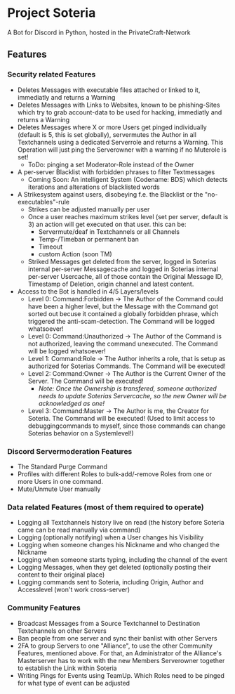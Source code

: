 # Project Soteria

A Bot for Discord in Python, hosted in the PrivateCraft-Network

## Features

### Security related Features

- Deletes Messages with executable files attached or linked to it, immediatly and returns a Warning
- Deletes Messages with Links to Websites, known to be phishing-Sites which try to grab account-data to be used for hacking, immediatly and returns a Warning
- Deletes Messages where X or more Users get pinged individually (default is 5, this is set globally), servermutes the Author in all Textchannels using a dedicated Serverrole and returns a Warning. This Operation will just ping the Serverowner with a warning if no Muterole is set!
  - ToDo: pinging a set Moderator-Role instead of the Owner
- A per-server Blacklist with forbidden phrases to filter Textmessages
  - Coming Soon: An intelligent System (Codename: BDS) which detects iterations and alterations of blacklisted words
- A Strikesystem against users, disobeying f.e. the Blacklist or the "no-executables"-rule
  - Strikes can be adjusted manually per user
  - Once a user reaches maximum strikes level (set per server, default is 3) an action will get executed on that user. this can be:
    - Servermute/deaf in Textchannels or all Channels
    - Temp-/Timeban or permanent ban
    - Timeout
    - custom Action (soon TM)
  - Striked Messages get deleted from the server, logged in Soterias internal per-server Messagecache and logged in Soterias internal per-server Usercache, all of those contain the Original Message ID, Timestamp of Deletion, origin channel and latest content.
- Access to the Bot is handled in 4/5 Layers/levels
  - Level 0: Command:Forbidden -> The Author of the Command could have been a higher level, but the Message with the Command got sorted out becuse it contained a globally forbidden phrase, which triggered the anti-scam-detection. The Command will be logged whatsoever!
  - Level 0: Command:Unauthorized -> The Author of the Command is not authorized, leaving the command unexecuted. The Command will be logged whatsoever!
  - Level 1: Command:Role -> The Author inherits a role, that is setup as authorized for Soterias Commands. The Command will be executed!
  - Level 2: Command:Owner -> The Author is the Current Owner of the Server. The Command will be executed!
    - _Note: Once the Ownership is transfered, someone authorized needs to update Soterias Servercache, so the new Owner will be acknowledged as one!_
  - Level 3: Command:Master -> The Author is me, the Creator for Soteria. The Command will be executed! (Used to limit access to debuggingcommands to myself, since those commands can change Soterias behavior on a Systemlevel!)

### Discord Servermoderation Features

- The Standard Purge Command
- Profiles with different Roles to bulk-add/-remove Roles from one or more Users in one command.
- Mute/Unmute User manually

### Data related Features (most of them required to operate)

- Logging all Textchannels history live on read (the history before Soteria came can be read manually via command)
- Logging (optionally notifying) when a User changes his Visibility
- Logging when someone changes his Nickname and who changed the Nickname
- Logging when someone starts typing, including the channel of the event
- Logging Messages, when they get deleted (optionally posting their content to their original place)
- Logging commands sent to Soteria, including Origin, Author and Accesslevel (won't work cross-server)

### Community Features

- Broadcast Messages from a Source Textchannel to Destination Textchannels on other Servers
- Ban people from one server and sync their banlist with other Servers
- 2FA to group Servers to one "Alliance", to use the other Community Features, mentioned above. For that, an Administrator of the Alliance's Masterserver has to work with the new Members Serverowner together to establish the Link within Soteria
- Writing Pings for Events using TeamUp. Which Roles need to be pinged for what type of event can be adjusted
